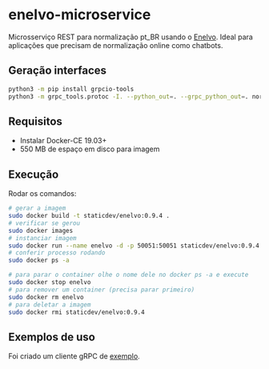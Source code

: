 # enelvo-microservice

Microsserviço REST para normalização pt_BR usando o [Enelvo](https://github.com/tfcbertaglia/enelvo). Ideal para aplicações que precisam de normalização online como chatbots.

## Geração interfaces

```sh
python3 -m pip install grpcio-tools
python3 -m grpc_tools.protoc -I. --python_out=. --grpc_python_out=. normalization.proto
```

## Requisitos

- Instalar Docker-CE 19.03+
- 550 MB de espaço em disco para imagem

## Execução

Rodar os comandos:

```sh
# gerar a imagem
sudo docker build -t staticdev/enelvo:0.9.4 .
# verificar se gerou
sudo docker images
# instanciar imagem
sudo docker run --name enelvo -d -p 50051:50051 staticdev/enelvo:0.9.4
# conferir processo rodando
sudo docker ps -a

# para parar o container olhe o nome dele no docker ps -a e execute
sudo docker stop enelvo
# para remover um container (precisa parar primeiro)
sudo docker rm enelvo
# para deletar a imagem
sudo docker rmi staticdev/enelvo:0.9.4
```

## Exemplos de uso

Foi criado um cliente gRPC de [exemplo](normalization_client.py).
